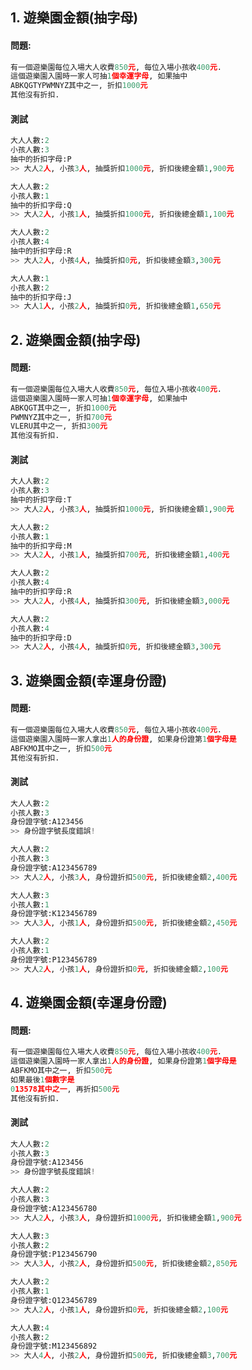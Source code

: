 

## 1. 遊樂園金額(抽字母)

#### 問題:

``` python
有一個遊樂園每位入場大人收費850元, 每位入場小孩收400元.
這個遊樂園入園時一家人可抽1個幸運字母, 如果抽中
ABKQGTYPWMNYZ其中之一, 折扣1000元
其他沒有折扣.
```

#### 測試
``` python
大人人數:2
小孩人數:3
抽中的折扣字母:P
>> 大人2人, 小孩3人, 抽獎折扣1000元, 折扣後總金額1,900元

大人人數:2
小孩人數:1
抽中的折扣字母:Q
>> 大人2人, 小孩1人, 抽獎折扣1000元, 折扣後總金額1,100元

大人人數:2
小孩人數:4
抽中的折扣字母:R
>> 大人2人, 小孩4人, 抽獎折扣0元, 折扣後總金額3,300元

大人人數:1
小孩人數:2
抽中的折扣字母:J
>> 大人1人, 小孩2人, 抽獎折扣0元, 折扣後總金額1,650元
```


## 2. 遊樂園金額(抽字母)

#### 問題:

``` python
有一個遊樂園每位入場大人收費850元, 每位入場小孩收400元.
這個遊樂園入園時一家人可抽1個幸運字母, 如果抽中
ABKQGT其中之一, 折扣1000元
PWMNYZ其中之一, 折扣700元
VLERU其中之一, 折扣300元
其他沒有折扣.
```

#### 測試
``` python
大人人數:2
小孩人數:3
抽中的折扣字母:T
>> 大人2人, 小孩3人, 抽獎折扣1000元, 折扣後總金額1,900元

大人人數:2
小孩人數:1
抽中的折扣字母:M
>> 大人2人, 小孩1人, 抽獎折扣700元, 折扣後總金額1,400元

大人人數:2
小孩人數:4
抽中的折扣字母:R
>> 大人2人, 小孩4人, 抽獎折扣300元, 折扣後總金額3,000元

大人人數:2
小孩人數:4
抽中的折扣字母:D
>> 大人2人, 小孩4人, 抽獎折扣0元, 折扣後總金額3,300元
```



## 3. 遊樂園金額(幸運身份證)

#### 問題:

``` python
有一個遊樂園每位入場大人收費850元, 每位入場小孩收400元.
這個遊樂園入園時一家人拿出1人的身份證, 如果身份證第1個字母是
ABFKMO其中之一, 折扣500元
其他沒有折扣.
```

#### 測試
``` python
大人人數:2
小孩人數:3
身份證字號:A123456
>> 身份證字號長度錯誤!

大人人數:2
小孩人數:3
身份證字號:A123456789
>> 大人2人, 小孩3人, 身份證折扣500元, 折扣後總金額2,400元

大人人數:3
小孩人數:1
身份證字號:K123456789
>> 大人3人, 小孩1人, 身份證折扣500元, 折扣後總金額2,450元

大人人數:2
小孩人數:1
身份證字號:P123456789
>> 大人2人, 小孩1人, 身份證折扣0元, 折扣後總金額2,100元
```


## 4. 遊樂園金額(幸運身份證)

#### 問題:

``` python
有一個遊樂園每位入場大人收費850元, 每位入場小孩收400元.
這個遊樂園入園時一家人拿出1人的身份證, 如果身份證第1個字母是
ABFKMO其中之一, 折扣500元
如果最後1個數字是
013578其中之一, 再折扣500元
其他沒有折扣.
```

#### 測試
``` python
大人人數:2
小孩人數:3
身份證字號:A123456
>> 身份證字號長度錯誤!

大人人數:2
小孩人數:3
身份證字號:A123456780
>> 大人2人, 小孩3人, 身份證折扣1000元, 折扣後總金額1,900元

大人人數:3
小孩人數:2
身份證字號:P123456790
>> 大人3人, 小孩2人, 身份證折扣500元, 折扣後總金額2,850元

大人人數:2
小孩人數:1
身份證字號:Q123456789
>> 大人2人, 小孩1人, 身份證折扣0元, 折扣後總金額2,100元

大人人數:4
小孩人數:2
身份證字號:M123456892
>> 大人4人, 小孩2人, 身份證折扣500元, 折扣後總金額3,700元
```
